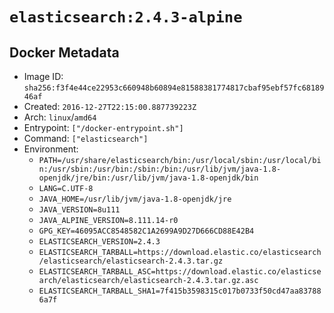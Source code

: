 # `elasticsearch:2.4.3-alpine`

## Docker Metadata

- Image ID: `sha256:f3f4e44ce22953c660948b60894e81588381774817cbaf95ebf57fc6818946af`
- Created: `2016-12-27T22:15:00.887739223Z`
- Arch: `linux`/`amd64`
- Entrypoint: `["/docker-entrypoint.sh"]`
- Command: `["elasticsearch"]`
- Environment:
  - `PATH=/usr/share/elasticsearch/bin:/usr/local/sbin:/usr/local/bin:/usr/sbin:/usr/bin:/sbin:/bin:/usr/lib/jvm/java-1.8-openjdk/jre/bin:/usr/lib/jvm/java-1.8-openjdk/bin`
  - `LANG=C.UTF-8`
  - `JAVA_HOME=/usr/lib/jvm/java-1.8-openjdk/jre`
  - `JAVA_VERSION=8u111`
  - `JAVA_ALPINE_VERSION=8.111.14-r0`
  - `GPG_KEY=46095ACC8548582C1A2699A9D27D666CD88E42B4`
  - `ELASTICSEARCH_VERSION=2.4.3`
  - `ELASTICSEARCH_TARBALL=https://download.elastic.co/elasticsearch/elasticsearch/elasticsearch-2.4.3.tar.gz`
  - `ELASTICSEARCH_TARBALL_ASC=https://download.elastic.co/elasticsearch/elasticsearch/elasticsearch-2.4.3.tar.gz.asc`
  - `ELASTICSEARCH_TARBALL_SHA1=7f415b3598315c017b0733f50cd47aa837886a7f`
